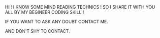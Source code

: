 HI !
I KNOW SOME MIND READING TECHNICS !
SO I SHARE IT WITH YOU ALL BY MY BEGINEER CODING SKILL !

IF YOU WANT TO ASK ANY DOUBT CONTACT ME.

AND DON'T SHY TO CONTACT.

